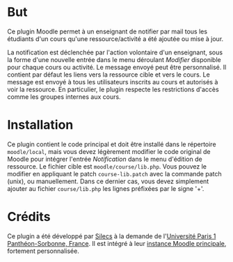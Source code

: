 # But

Ce plugin Moodle permet à un enseignant de notifier par mail tous les étudiants d'un cours
qu'une ressource/activité a été ajoutée ou mise à jour.

La notification est déclenchée par l'action volontaire d'un enseignant, sous la forme d'une
nouvelle entrée dans le menu déroulant *Modifier* disponible pour chaque cours ou activité.
Le message envoyé peut être personnalisé. Il contient par défaut les liens vers la ressource
cible et vers le cours.
Le message est envoyé à tous les utilisateurs inscrits au cours et autorisés à voir la ressource.
En particulier, le plugin respecte les restrictions d'accès comme les groupes internes aux cours.


# Installation

Ce plugin contient le code principal et doit être installé dans le répertoire `moodle/local`,
mais vous devez légèrement modifier le code original de Moodle pour intégrer l'entrée *Notification*
dans le menu d'édition de ressource. Le fichier cible est `moodle/course/lib.php`.
Vous pouvez le modifier en appliquant le patch `course-lib.patch` avec la commande patch (unix),
ou manuellement. Dans ce dernier cas, vous devez simplement ajouter au fichier `course/lib.php`
les lignes préfixées par le signe '+'.


# Crédits

Ce plugin a été développé par [Silecs](http://www.silecs.info) à la demande de 
l'[Université Paris 1 Panthéon-Sorbonne, France](https://www.univ-paris1.fr/).
Il est intégré à leur [instance Moodle principale](https://cours.univ-paris1.fr/),
fortement personnalisée.

